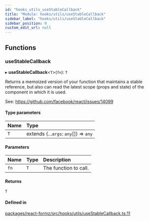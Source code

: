 ```yaml
---
id: "hooks_utils_useStableCallback"
title: "Module: hooks/utils/useStableCallback"
sidebar_label: "hooks/utils/useStableCallback"
sidebar_position: 0
custom_edit_url: null
---
```


## Functions

### useStableCallback

▸ **useStableCallback**<`T`\>(`fn`): `T`

Returns a memoized version of your function that maintains a stable reference, but
also can read the latest scope (props and state) of the component in which it is used.

See: https://github.com/facebook/react/issues/14099

#### Type parameters

| Name | Type |
| :------ | :------ |
| `T` | extends (...`args`: `any`[]) => `any` |

#### Parameters

| Name | Type | Description |
| :------ | :------ | :------ |
| `fn` | `T` | The function to call. |

#### Returns

`T`

#### Defined in

[packages/react-formz/src/hooks/utils/useStableCallback.ts:11](https://github.com/ZerryStack/react-formz/blob/1bf2d41/packages/react-formz/src/hooks/utils/useStableCallback.ts#L11)
